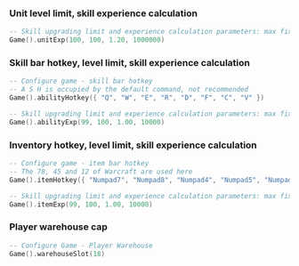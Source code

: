 ### Unit level limit, skill experience calculation

```lua
-- Skill upgrading limit and experience calculation parameters: max fixed ratio limit
Game().unitExp(100, 100, 1.20, 1000000)
```

### Skill bar hotkey, level limit, skill experience calculation

```lua
-- Configure game - skill bar hotkey
-- A S H is occupied by the default command, not recommended
Game().abilityHotkey({ "Q", "W", "E", "R", "D", "F", "C", "V" })

-- Skill upgrading limit and experience calculation parameters: max fixed ratio limit
Game().abilityExp(99, 100, 1.00, 10000)
```

### Inventory hotkey, level limit, skill experience calculation

```lua
-- Configure game - item bar hotkey
-- The 78, 45 and 12 of Warcraft are used here
Game().itemHotkey({ "Numpad7", "Numpad8", "Numpad4", "Numpad5", "Numpad1", "Numpad2" })

-- Skill upgrading limit and experience calculation parameters: max fixed ratio limit
Game().itemExp(99, 100, 1.00, 10000)
```

### Player warehouse cap

```lua
-- Configure Game - Player Warehouse
Game().warehouseSlot(18)
```
